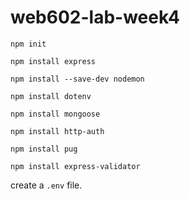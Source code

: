 # web602-lab-week4

`npm init`

`npm install express`

`npm install --save-dev nodemon`

`npm install dotenv`

`npm install mongoose`

`npm install http-auth`

`npm install pug`

`npm install express-validator`

create a `.env` file.
